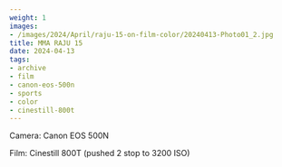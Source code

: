 ```yaml
---
weight: 1
images:
- /images/2024/April/raju-15-on-film-color/20240413-Photo01_2.jpg
title: MMA RAJU 15
date: 2024-04-13
tags:
- archive
- film
- canon-eos-500n
- sports
- color
- cinestill-800t
---
```


Camera: Canon EOS 500N

Film: Cinestill 800T (pushed 2 stop to 3200 ISO)